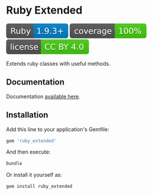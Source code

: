 ﻿# Ruby Extended

![Ruby Version](badges/ruby.svg)
![Coverage](badges/coverage.svg)
[![License](badges/license.svg)](https://creativecommons.org/licenses/by/4.0/)

Extends ruby classes with useful methods.

## Documentation
Documentation [available here](/documentation/readme.md).

## Installation
Add this line to your application's Gemfile:
```ruby
gem 'ruby_extended'
```
And then execute:
```bash
bundle
```
Or install it yourself as:
```bash
gem install ruby_extended
```
